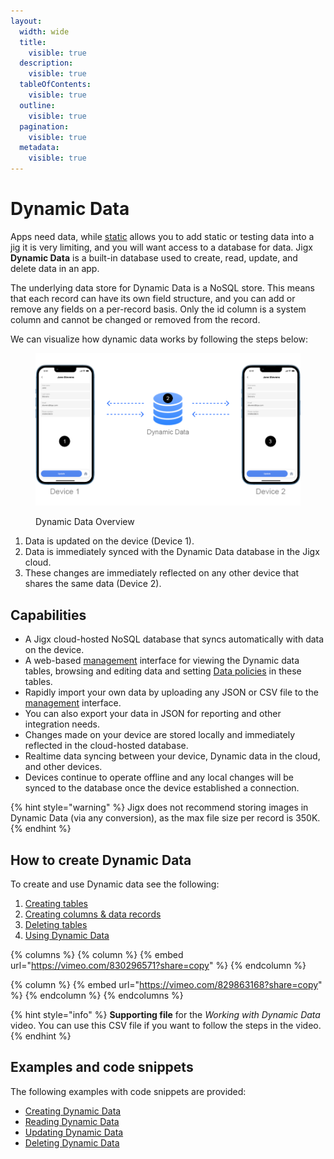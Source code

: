 ```yaml
---
layout:
  width: wide
  title:
    visible: true
  description:
    visible: true
  tableOfContents:
    visible: true
  outline:
    visible: true
  pagination:
    visible: true
  metadata:
    visible: true
---
```


# Dynamic Data

Apps need data, while [static](https://docs.jigx.com/examples/readme/datasource/static) allows you to add static or testing data into a jig it is very limiting, and you will want access to a database for data. Jigx **Dynamic Data** is a built-in database used to create, read, update, and delete data in an app.

The underlying data store for Dynamic Data is a NoSQL store. This means that each record can have its own field structure, and you can add or remove any fields on a per-record basis. Only the id column is a system column and cannot be changed or removed from the record.

We can visualize how dynamic data works by following the steps below:

<figure><img src="../../../../.gitbook/assets/dynami.png" alt="Dynamic Data Overview"><figcaption><p>Dynamic Data Overview</p></figcaption></figure>

1. Data is updated on the device (Device 1).
2. Data is immediately synced with the Dynamic Data database in the Jigx cloud.
3. These changes are immediately reflected on any other device that shares the same data (Device 2).

## Capabilities

* A Jigx cloud-hosted NoSQL database that syncs automatically with data on the device.
* A web-based [management](https://docs.jigx.com/data) interface for viewing the Dynamic data tables, browsing and editing data and setting [Data policies](../../../../administration/solutions/row-level-security/data-policies.md) in these tables.
* Rapidly import your own data by uploading any JSON or CSV file to the [management](https://docs.jigx.com/data) interface.
* You can also export your data in JSON for reporting and other integration needs.
* Changes made on your device are stored locally and immediately reflected in the cloud-hosted database.
* Realtime data syncing between your device, Dynamic data in the cloud, and other devices.
* Devices continue to operate offline and any local changes will be synced to the database once the device established a connection.

{% hint style="warning" %}
Jigx does not recommend storing images in Dynamic Data (via any conversion), as the max file size per record is 350K.
{% endhint %}

## How to create Dynamic Data

To create and use Dynamic data see the following:

1. [Creating tables](creating-tables.md)
2. [Creating columns & data records](creating-columns-data-records.md)
3. [Deleting tables](deleting-tables.md)
4. [Using Dynamic Data](using-dynamic-data.md)

{% columns %}
{% column %}
{% embed url="https://vimeo.com/830296571?share=copy" %}
{% endcolumn %}

{% column %}
{% embed url="https://vimeo.com/829863168?share=copy" %}
{% endcolumn %}
{% endcolumns %}

{% hint style="info" %}
**Supporting file** for the _Working with Dynamic Data_ video. You can use this CSV file if you want to follow the steps in the video.
{% endhint %}

## Examples and code snippets

The following examples with code snippets are provided:

* [Creating Dynamic Data](https://docs.jigx.com/examples/readme/data-providers/dynamic-data/creating-dynamic-data)
* [Reading Dynamic Data](https://docs.jigx.com/examples/readme/data-providers/dynamic-data/reading-dynamic-data)
* [Updating Dynamic Data](https://docs.jigx.com/examples/readme/data-providers/dynamic-data/updating-dynamic-data)
* [Deleting Dynamic Data](https://docs.jigx.com/examples/readme/data-providers/dynamic-data/deleting-dynamic-data)
